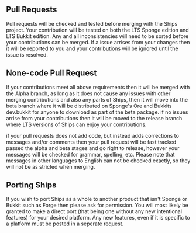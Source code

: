 ## Pull Requests
Pull requests will be checked and tested before merging with the Ships project. 
Your contribution will be tested on both the LTS Sponge edition and LTS Bukkit edition. Any and all inconsistencies will need to be sorted before your contributions can be merged. 
If a issue arrises from your changes then it will be reported to you and your contributions will be ignored until the issue is resolved. 

## None-code Pull Request
If your contributions meet all above requirements then it will be merged with the Alpha branch, as long as it does not cause any issues with other merging contributions and also any parts of Ships, then it will move into the beta branch where it will be distributed on Sponge's Ore and Bukkits dev.bukkit for anyone to download as part of the beta package. if no issues arrise from your contributions then it will be moved to the release branch where LTS versions of Ships can enjoy your contributions.

if your pull requests does not add code, but instead adds corrections to messages and/or comments then your pull request will be fast tracked passed the alpha and beta stages and go right to release, however your messages will be checked for grammar, spelling, etc. Please note that messages in other languages to English can not be checked exactly, so they will not be as stricted when merging. 

## Porting Ships
If you wish to port Ships as a whole to another product that isn't Sponge or Bukkit such as Forge then please ask for permission. You will most likely be granted to make a direct port (that being one without any new intentional features) for your desired platform. Any new features, even if it is specific to a platform must be posted in a seperate request. 
